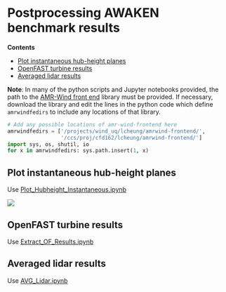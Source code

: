 # Postprocessing AWAKEN benchmark results

**Contents**

- [Plot instantaneous hub-height planes](#plot-instantaneous-hub-height-planes)
- [OpenFAST turbine results](#openfast-turbine-results)
- [Averaged lidar results](#averaged-lidar-results)

**Note**: In many of the python scripts and Jupyter notebooks provided, the path to the [AMR-Wind front end](https://github.com/Exawind/amr-wind-frontend) library must be provided.  If necessary, download the library and edit the lines in the python code which define `amrwindfedirs` to include any locations of that library.
```python
# Add any possible locations of amr-wind-frontend here
amrwindfedirs = ['/projects/wind_uq/lcheung/amrwind-frontend/',
                 '/ccs/proj/cfd162/lcheung/amrwind-frontend/']
import sys, os, shutil, io
for x in amrwindfedirs: sys.path.insert(1, x)
```

## Plot instantaneous hub-height planes

Use [Plot_Hubheight_Instantaneous.ipynb](Plot_Hubheight_Instantaneous.ipynb)

![](../results/images/KP_z090hh.gif)

## OpenFAST turbine results

Use [Extract_OF_Results.ipynb](Extract_OF_Results.ipynb)

## Averaged lidar results

Use [AVG_Lidar.ipynb](AVG_Lidar.ipynb)


